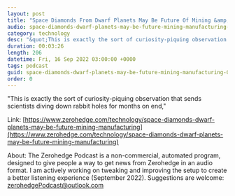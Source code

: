 ```yaml
---
layout: post
title: "Space Diamonds From Dwarf Planets May Be Future Of Mining &amp; Manufacturing"
audio: space-diamonds-dwarf-planets-may-be-future-mining-manufacturing-0
category: technology
desc: "&quot;This is exactly the sort of curiosity-piquing observation that sends scientists diving down rabbit holes for months on end,&quot; "
duration: 00:03:26
length: 206
datetime: Fri, 16 Sep 2022 03:00:00 +0000
tags: podcast
guid: space-diamonds-dwarf-planets-may-be-future-mining-manufacturing-0
order: 0
---
```

&quot;This is exactly the sort of curiosity-piquing observation that sends scientists diving down rabbit holes for months on end,&quot; 

Link: [https://www.zerohedge.com/technology/space-diamonds-dwarf-planets-may-be-future-mining-manufacturing](https://www.zerohedge.com/technology/space-diamonds-dwarf-planets-may-be-future-mining-manufacturing)

About: The Zerohedge Podcast is a non-commercial, automated program, designed to give people a way to get news from Zerohedge in an audio format.  I am actively working on tweaking and improving the setup to create a better listening experience (September 2022).  Suggestions are welcome: [zerohedgePodcast@outlook.com](mailto:zerohedgePodcast@outlook.com)
